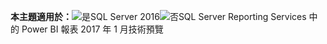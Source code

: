 **本主題適用於：**![是](media/yes.png)SQL Server 2016![否](media/no.png)SQL Server Reporting Services 中的 Power BI 報表 2017 年 1 月技術預覽